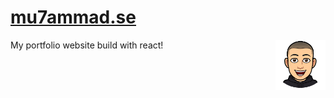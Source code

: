 # [mu7ammad.se](https://mu7ammad.se/)
<a href="https://github.com/iiMu7aMMaD/mu7ammad.se"><img align="right" width="80" src="./public/logo512.png"></a>
My portfolio website build with react!